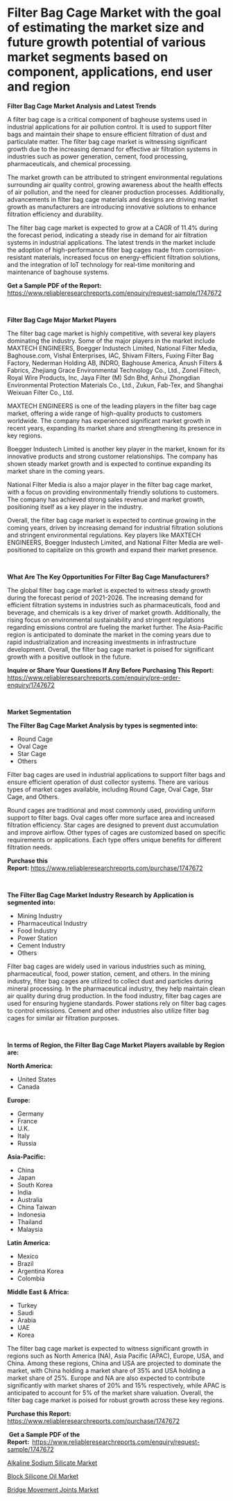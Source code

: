 <p><h1>Filter Bag Cage Market with the goal of estimating the market size and future growth potential of various market segments based on component, applications, end user and region</h1></p><p><strong>Filter Bag Cage Market Analysis and Latest Trends</strong></p>
<p><p>A filter bag cage is a critical component of baghouse systems used in industrial applications for air pollution control. It is used to support filter bags and maintain their shape to ensure efficient filtration of dust and particulate matter. The filter bag cage market is witnessing significant growth due to the increasing demand for effective air filtration systems in industries such as power generation, cement, food processing, pharmaceuticals, and chemical processing.</p><p>The market growth can be attributed to stringent environmental regulations surrounding air quality control, growing awareness about the health effects of air pollution, and the need for cleaner production processes. Additionally, advancements in filter bag cage materials and designs are driving market growth as manufacturers are introducing innovative solutions to enhance filtration efficiency and durability.</p><p>The filter bag cage market is expected to grow at a CAGR of 11.4% during the forecast period, indicating a steady rise in demand for air filtration systems in industrial applications. The latest trends in the market include the adoption of high-performance filter bag cages made from corrosion-resistant materials, increased focus on energy-efficient filtration solutions, and the integration of IoT technology for real-time monitoring and maintenance of baghouse systems.</p></p>
<p><strong>Get a Sample PDF of the Report:&nbsp;</strong> <a href="https://www.reliableresearchreports.com/enquiry/request-sample/1747672">https://www.reliableresearchreports.com/enquiry/request-sample/1747672</a></p>
<p>&nbsp;</p>
<p><strong>Filter Bag Cage Major Market Players</strong></p>
<p><p>The filter bag cage market is highly competitive, with several key players dominating the industry. Some of the major players in the market include MAXTECH ENGINEERS, Boegger Industech Limited, National Filter Media, Baghouse.com, Vishal Enterprises, IAC, Shivam Filters, Fuxing Filter Bag Factory, Nederman Holding AB, INDRO, Baghouse America, Anush Filters & Fabrics, Zhejiang Grace Environmental Technology Co., Ltd., Zonel Filtech, Royal Wire Products, Inc, Jaya Filter (M) Sdn Bhd, Anhui Zhongdian Environmental Protection Materials Co., Ltd., Zukun, Fab-Tex, and Shanghai Weixuan Filter Co., Ltd.</p><p>MAXTECH ENGINEERS is one of the leading players in the filter bag cage market, offering a wide range of high-quality products to customers worldwide. The company has experienced significant market growth in recent years, expanding its market share and strengthening its presence in key regions.</p><p>Boegger Industech Limited is another key player in the market, known for its innovative products and strong customer relationships. The company has shown steady market growth and is expected to continue expanding its market share in the coming years.</p><p>National Filter Media is also a major player in the filter bag cage market, with a focus on providing environmentally friendly solutions to customers. The company has achieved strong sales revenue and market growth, positioning itself as a key player in the industry.</p><p>Overall, the filter bag cage market is expected to continue growing in the coming years, driven by increasing demand for industrial filtration solutions and stringent environmental regulations. Key players like MAXTECH ENGINEERS, Boegger Industech Limited, and National Filter Media are well-positioned to capitalize on this growth and expand their market presence.</p></p>
<p>&nbsp;</p>
<p><strong>What Are The Key Opportunities For Filter Bag Cage Manufacturers?</strong></p>
<p><p>The global filter bag cage market is expected to witness steady growth during the forecast period of 2021-2026. The increasing demand for efficient filtration systems in industries such as pharmaceuticals, food and beverage, and chemicals is a key driver of market growth. Additionally, the rising focus on environmental sustainability and stringent regulations regarding emissions control are fueling the market further. The Asia-Pacific region is anticipated to dominate the market in the coming years due to rapid industrialization and increasing investments in infrastructure development. Overall, the filter bag cage market is poised for significant growth with a positive outlook in the future.</p></p>
<p><strong>Inquire or Share Your Questions If Any Before Purchasing This Report:</strong> <a href="https://www.reliableresearchreports.com/enquiry/pre-order-enquiry/1747672">https://www.reliableresearchreports.com/enquiry/pre-order-enquiry/1747672</a></p>
<p>&nbsp;</p>
<p><strong>Market Segmentation</strong></p>
<p><strong>The Filter Bag Cage Market Analysis by types is segmented into:</strong></p>
<p><ul><li>Round Cage</li><li>Oval Cage</li><li>Star Cage</li><li>Others</li></ul></p>
<p><p>Filter bag cages are used in industrial applications to support filter bags and ensure efficient operation of dust collector systems. There are various types of market cages available, including Round Cage, Oval Cage, Star Cage, and Others. </p><p>Round cages are traditional and most commonly used, providing uniform support to filter bags. Oval cages offer more surface area and increased filtration efficiency. Star cages are designed to prevent dust accumulation and improve airflow. Other types of cages are customized based on specific requirements or applications. Each type offers unique benefits for different filtration needs.</p></p>
<p><strong>Purchase this Report:&nbsp;</strong><a href="https://www.reliableresearchreports.com/purchase/1747672">https://www.reliableresearchreports.com/purchase/1747672</a></p>
<p>&nbsp;</p>
<p><strong>The Filter Bag Cage Market Industry Research by Application is segmented into:</strong></p>
<p><ul><li>Mining Industry</li><li>Pharmaceutical Industry</li><li>Food Industry</li><li>Power Station</li><li>Cement Industry</li><li>Others</li></ul></p>
<p><p>Filter bag cages are widely used in various industries such as mining, pharmaceutical, food, power station, cement, and others. In the mining industry, filter bag cages are utilized to collect dust and particles during mineral processing. In the pharmaceutical industry, they help maintain clean air quality during drug production. In the food industry, filter bag cages are used for ensuring hygiene standards. Power stations rely on filter bag cages to control emissions. Cement and other industries also utilize filter bag cages for similar air filtration purposes.</p></p>
<p>&nbsp;</p>
<p><strong>In terms of Region, the Filter Bag Cage Market Players available by Region are:</strong></p>
<p>
    <p> <strong> North America: </strong>
        <ul>
            <li>United States</li>
            <li>Canada</li>
        </ul>
        </p> 
    <p> <strong> Europe: </strong>
        <ul>
            <li>Germany</li>
            <li>France</li>
            <li>U.K.</li>
            <li>Italy</li>
            <li>Russia</li>
        </ul>
        </p> 
    <p> <strong> Asia-Pacific: </strong>
        <ul>
            <li>China</li>
            <li>Japan</li>
            <li>South Korea</li>
            <li>India</li>
            <li>Australia</li>
            <li>China Taiwan</li>
            <li>Indonesia</li>
            <li>Thailand</li>
            <li>Malaysia</li>
        </ul>
        </p> 
    <p> <strong> Latin America: </strong>
        <ul>
            <li>Mexico</li>
            <li>Brazil</li>
            <li>Argentina Korea</li>
            <li>Colombia</li>
        </ul>
        </p> 
    <p> <strong> Middle East & Africa: </strong>
        <ul>
            <li>Turkey</li>
            <li>Saudi</li>
            <li>Arabia</li>
            <li>UAE</li>
            <li>Korea</li>
        </ul>
    </p>
    </p>
<p><p>The filter bag cage market is expected to witness significant growth in regions such as North America (NA), Asia Pacific (APAC), Europe, USA, and China. Among these regions, China and USA are projected to dominate the market, with China holding a market share of 35% and USA holding a market share of 25%. Europe and NA are also expected to contribute significantly with market shares of 20% and 15% respectively, while APAC is anticipated to account for 5% of the market share valuation. Overall, the filter bag cage market is poised for robust growth across these key regions.</p></p>
<p><strong>Purchase this Report: </strong><a href="https://www.reliableresearchreports.com/purchase/1747672">https://www.reliableresearchreports.com/purchase/1747672</a></p>
<p>&nbsp;<strong>Get a Sample PDF of the Report:&nbsp;&nbsp;</strong><a href="https://www.reliableresearchreports.com/enquiry/request-sample/1747672">https://www.reliableresearchreports.com/enquiry/request-sample/1747672</a></p>
<p><strong></strong></p>
<p><p><a href="https://github.com/eeaveuhhh/Market-Research-Report-List-1/blob/main/alkaline-sodium-silicate-market.md">Alkaline Sodium Silicate Market</a></p><p><a href="https://github.com/khayangel/Market-Research-Report-List-2/blob/main/block-silicone-oil-market.md">Block Silicone Oil Market</a></p><p><a href="https://github.com/brentleyjimmiealvaradoz4l1rea/Market-Research-Report-List-1/blob/main/bridge-movement-joints-market.md">Bridge Movement Joints Market</a></p></p>